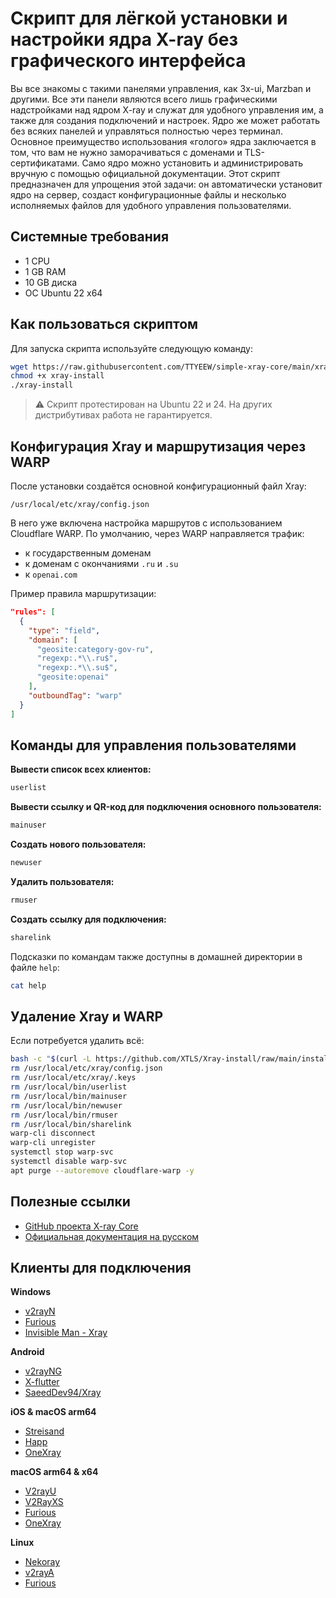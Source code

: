 # Скрипт для лёгкой установки и настройки ядра X-ray без графического интерфейса

Вы все знакомы с такими панелями управления, как 3x-ui, Marzban и другими. Все эти панели являются всего лишь графическими надстройками над ядром X-ray и служат для удобного управления им, а также для создания подключений и настроек. Ядро же может работать без всяких панелей и управляться полностью через терминал. Основное преимущество использования «голого» ядра заключается в том, что вам не нужно заморачиваться с доменами и TLS-сертификатами. Само ядро можно установить и администрировать вручную с помощью официальной документации. Этот скрипт предназначен для упрощения этой задачи: он автоматически установит ядро на сервер, создаст конфигурационные файлы и несколько исполняемых файлов для удобного управления пользователями.

## Системные требования

- 1 CPU  
- 1 GB RAM  
- 10 GB диска  
- ОС Ubuntu 22 x64

## Как пользоваться скриптом

Для запуска скрипта используйте следующую команду:

```bash
wget https://raw.githubusercontent.com/TTYEEW/simple-xray-core/main/xray-install -O xray-install
chmod +x xray-install
./xray-install
```
> ⚠️ Скрипт протестирован на Ubuntu 22 и 24. На других дистрибутивах работа не гарантируется.

## Конфигурация Xray и маршрутизация через WARP

После установки создаётся основной конфигурационный файл Xray:

```
/usr/local/etc/xray/config.json
```

В него уже включена настройка маршрутов с использованием Cloudflare WARP. По умолчанию, через WARP направляется трафик:

- к государственным доменам
- к доменам с окончаниями `.ru` и `.su`
- к `openai.com`

Пример правила маршрутизации:

```json
"rules": [
  {
    "type": "field",
    "domain": [
      "geosite:category-gov-ru",
      "regexp:.*\\.ru$",
      "regexp:.*\\.su$",
      "geosite:openai"
    ],
    "outboundTag": "warp"
  }
]
```

## Команды для управления пользователями

**Вывести список всех клиентов:**

```bash
userlist
```

**Вывести ссылку и QR-код для подключения основного пользователя:**

```bash
mainuser
```

**Создать нового пользователя:**

```bash
newuser
```

**Удалить пользователя:**

```bash
rmuser
```

**Создать ссылку для подключения:**

```bash
sharelink
```

Подсказки по командам также доступны в домашней директории в файле `help`:

```bash
cat help
```

## Удаление Xray и WARP

Если потребуется удалить всё:

```bash
bash -c "$(curl -L https://github.com/XTLS/Xray-install/raw/main/install-release.sh)" @ remove
rm /usr/local/etc/xray/config.json
rm /usr/local/etc/xray/.keys
rm /usr/local/bin/userlist
rm /usr/local/bin/mainuser
rm /usr/local/bin/newuser
rm /usr/local/bin/rmuser
rm /usr/local/bin/sharelink
warp-cli disconnect
warp-cli unregister
systemctl stop warp-svc
systemctl disable warp-svc
apt purge --autoremove cloudflare-warp -y
```

## Полезные ссылки

- [GitHub проекта X-ray Core](https://github.com/XTLS/Xray-core)
- [Официальная документация на русском](https://xtls.github.io/ru/)

## Клиенты для подключения

**Windows**

- [v2rayN](https://github.com/2dust/v2rayN)  
- [Furious](https://github.com/LorenEteval/Furious)  
- [Invisible Man - Xray](https://github.com/InvisibleManVPN/InvisibleMan-XRayClient)  

**Android**

- [v2rayNG](https://github.com/2dust/v2rayNG)  
- [X-flutter](https://github.com/XTLS/X-flutter)  
- [SaeedDev94/Xray](https://github.com/SaeedDev94/Xray)  

**iOS & macOS arm64**

- [Streisand](https://apps.apple.com/app/streisand/id6450534064)  
- [Happ](https://apps.apple.com/app/happ-proxy-utility/id6504287215)  
- [OneXray](https://github.com/OneXray/OneXray)  

**macOS arm64 & x64**

- [V2rayU](https://github.com/yanue/V2rayU)  
- [V2RayXS](https://github.com/tzmax/V2RayXS)  
- [Furious](https://github.com/LorenEteval/Furious)  
- [OneXray](https://github.com/OneXray/OneXray)  

**Linux**

- [Nekoray](https://github.com/MatsuriDayo/nekoray)  
- [v2rayA](https://github.com/v2rayA/v2rayA)  
- [Furious](https://github.com/LorenEteval/Furious)  